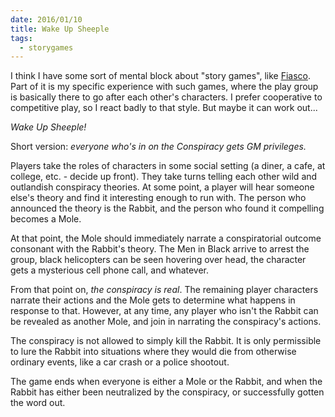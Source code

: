 ```yaml
---
date: 2016/01/10
title: Wake Up Sheeple
tags:
  - storygames
---
```


I think I have some sort of mental block about "story games", like
[Fiasco](http://www.bullypulpitgames.com/games/fiasco/).
Part of it is my specific experience with such games, where
the play group is basically there to go after each other's characters.
I prefer cooperative to competitive play, so I react badly to that style.
But maybe it can work out...

*Wake Up Sheeple!*

Short version: _everyone who's in on the Conspiracy gets GM privileges._

<!-- more -->

Players take the roles of characters in some social setting
(a diner, a cafe, at college, etc. - decide up front).
They take turns telling each other wild and outlandish conspiracy theories.
At some point, a player will hear someone else's theory and find it interesting
enough to run with.
The person who announced the theory is the Rabbit,
and the person who found it compelling becomes a Mole.

At that point, the Mole should immediately narrate a conspiratorial outcome
consonant with the Rabbit's theory.
The Men in Black arrive to arrest the group,
black helicopters can be seen hovering over head,
the character gets a mysterious cell phone call,
and whatever.

From that point on, _the conspiracy is real_.
The remaining player characters narrate their actions and the Mole gets to
determine what happens in response to that.
However, at any time, any player who isn't the Rabbit
can be revealed as another Mole, and join in narrating the conspiracy's actions.

The conspiracy is not allowed to simply kill the Rabbit.
It is only permissible to lure the Rabbit into situations
where they would die from otherwise ordinary events,
like a car crash or a police shootout.

The game ends when everyone is either a Mole or the Rabbit,
and when the Rabbit has either been neutralized by the conspiracy,
or successfully gotten the word out.﻿
